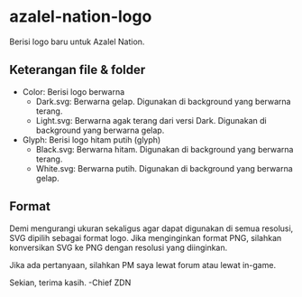 # azalel-nation-logo
Berisi logo baru untuk Azalel Nation.

## Keterangan file & folder
- Color: Berisi logo berwarna
  - Dark.svg: Berwarna gelap. Digunakan di background yang berwarna terang.
  - Light.svg: Berwarna agak terang dari versi Dark. Digunakan di background yang berwarna gelap.
- Glyph: Berisi logo hitam putih (glyph)
  - Black.svg: Berwarna hitam. Digunakan di background yang berwarna terang.
  - White.svg: Berwarna putih. Digunakan di background yang berwarna gelap.

## Format
Demi mengurangi ukuran sekaligus agar dapat digunakan di semua resolusi, SVG dipilih sebagai format logo. Jika menginginkan format PNG, silahkan konversikan SVG ke PNG dengan resolusi yang diinginkan.

Jika ada pertanyaan, silahkan PM saya lewat forum atau lewat in-game.

Sekian, terima kasih.
-Chief ZDN
